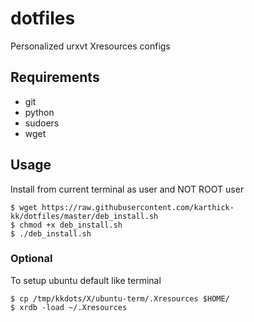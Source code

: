 # dotfiles
Personalized urxvt Xresources configs

## Requirements 
* git 
* python
* sudoers
* wget
## Usage

Install from current terminal as user and NOT ROOT user

```
$ wget https://raw.githubusercontent.com/karthick-kk/dotfiles/master/deb_install.sh
$ chmod +x deb_install.sh
$ ./deb_install.sh
```

### Optional

To setup ubuntu default like terminal

```
$ cp /tmp/kkdots/X/ubuntu-term/.Xresources $HOME/
$ xrdb -load ~/.Xresources
```
